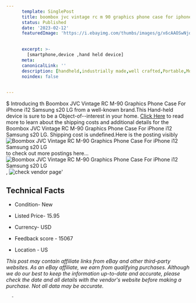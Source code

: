 ```yaml
---
      template: SinglePost
      title: boombox jvc vintage rc m 90 graphics phone case for iphone i12 samsung s20 lg
      status: Published
      date: '2023-02-12'
      featuredImage: 'https://i.ebayimg.com/thumbs/images/g/x6cAAOSwNjdg1f9E/s-l225.jpg'
       

      excerpt: >-
        [smartphone,device ,hand held device]
      meta:
      canonicalLink: ''
      description: [handheld,industrially made,well crafted,Portable,Mobile,Compact,Convenient,Lightweight,Maneuverable,Man-portable,Miniature,Carriable,Hand-held,Light,Holdable,Transportable,Mobile device,Pocket-sized,On-the-go,Wireless,Cordless,Compact size,Convenient size, smartphone,device ,hand held device]
      noindex: false
      

---
```

$
      Introducing th Boombox JVC Vintage RC M-90 Graphics Phone Case For iPhone i12 Samsung s20 LG from a well-known brand.This Hand-held device  is sure to be a Object-of--interest in your home. [Click Here](https://www.ebay.com/itm/313579947381?hash=item4902d24575%3Ag%3Ax6cAAOSwNjdg1f9E&mkevt=1&mkcid=1&mkrid=711-53200-19255-0&campid=%253CePNCampaignId%253E&customid=%253CreferenceId%253E&toolid=10049) to read more to learn about the shipping costs and additional details for the Boombox JVC Vintage RC M-90 Graphics Phone Case For iPhone i12 Samsung s20 LG. Shipping cost is undefined.Here is the posting visibly ![Boombox JVC Vintage RC M-90 Graphics Phone Case For iPhone i12 Samsung s20 LG](https://i.ebayimg.com/thumbs/images/g/x6cAAOSwNjdg1f9E/s-l225.jpg) to check out more postings here... ![Boombox JVC Vintage RC M-90 Graphics Phone Case For iPhone i12 Samsung s20 LG](https://i.ebayimg.com/images/g/x6cAAOSwNjdg1f9E/s-l1600.jpg), ![check vendor page](https://origin-galleryplus.ebayimg.com/ws/web/313579947381_2_0_1/225x225.jpg,https://origin-galleryplus.ebayimg.com/ws/web/313579947381_3_0_1/225x225.jpg,https://origin-galleryplus.ebayimg.com/ws/web/313579947381_4_0_1/225x225.jpg,https://origin-galleryplus.ebayimg.com/ws/web/313579947381_5_0_1/225x225.jpg,https://origin-galleryplus.ebayimg.com/ws/web/313579947381_6_0_1/225x225.jpg)'

      

 ## Technical Facts 



     
      

 - Condition- New 


      

 - Listed Price- 15.95 


      

 - Currency- USD 


      

 - Feedback score - 15067 


      

 - Location - US 


      
      

 *_This post may contain affiliate links from eBay and other third-party websites. As an eBay affiliate, we earn from qualifying purchases. Although we do our best to keep the information up-to-date and accurate, please check the date and all details with the vendor's website before making a purchase. Not all data may be accurate._*




      -
